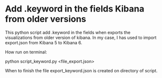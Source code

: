 # Add .keyword in the fields Kibana from older versions
This python script add .keyword in the fields when exports the visualizations from older version of kibana. In my case, I has used to import export.json from Kibana 5 to Kibana 6.

How run on terminal:

python script_keyword.py <file_export.json>

When to finish the file export_keyword.json is created on directory of script.
